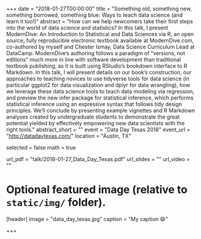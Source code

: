 +++
date = "2018-01-27T00:00:00"
title = "Something old, something new, something borrowed, something blue: Ways to teach data science (and learn it too!)"
abstract = "How can we help newcomers take their first steps into the world of data science and statistics? In this talk, I present ModernDive: An Introduction to Statistical and Data Sciences via R, an open source, fully reproducible electronic textbook available at ModernDive.com, co-authored by myself and Chester Ismay, Data Science Curriculum Lead at DataCamp. ModernDive’s authoring follows a paradigm of “versions, not editions” much more in line with software development than traditional textbook publishing, as it is built using RStudio’s bookdown interface to R Markdown. In this talk, I will present details on our book’s construction, our approaches to teaching novices to use tidyverse tools for data science (in particular ggplot2 for data visualization and dplyr for data wrangling), how we leverage these data science tools to teach data modeling via regression, and preview the new infer package for statistical inference, which performs statistical inference using an expressive syntax that follows tidy design principles. We’ll conclude by presenting example vignettes and R Markdown analyses created by undergraduate students to demonstrate the great potential yielded by effectively empowering new data scientists with the right tools."
abstract_short = ""
event = "Data Day Texas 2018"
event_url = "http://datadaytexas.com/"
location = "Austin, TX"

selected = false
math = true

url_pdf = "talk/2018-01-27_Data_Day_Texas.pdf"
url_slides = ""
url_video = ""

# Optional featured image (relative to `static/img/` folder).
[header]
image = "data_day_texas.jpg"
caption = "My caption :smile:"

+++

